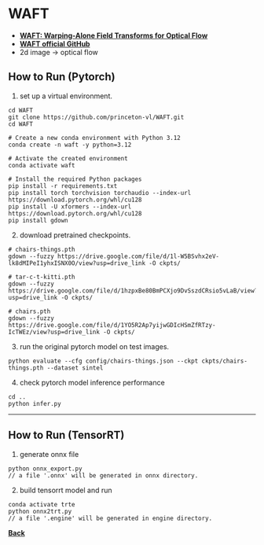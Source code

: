 # WAFT
- **[WAFT: Warping-Alone Field Transforms for Optical Flow](https://arxiv.org/abs/2506.21526)**
- **[WAFT official GitHub](https://github.com/princeton-vl/WAFT)**
- 2d image -> optical flow

## How to Run (Pytorch)

1. set up a virtual environment.
```
cd WAFT
git clone https://github.com/princeton-vl/WAFT.git
cd WAFT

# Create a new conda environment with Python 3.12
conda create -n waft -y python=3.12

# Activate the created environment
conda activate waft

# Install the required Python packages
pip install -r requirements.txt
pip install torch torchvision torchaudio --index-url https://download.pytorch.org/whl/cu128
pip install -U xformers --index-url https://download.pytorch.org/whl/cu128
pip install gdown
```

2. download pretrained checkpoints.
```
# chairs-things.pth
gdown --fuzzy https://drive.google.com/file/d/1l-W5BSvhx2eV-lk8dMIPeI1yhxISNX0O/view?usp=drive_link -O ckpts/

# tar-c-t-kitti.pth
gdown --fuzzy https://drive.google.com/file/d/1hzpxBe80BmPCXjo9DvSszdCRsio5vLaB/view?usp=drive_link -O ckpts/

# chairs.pth
gdown --fuzzy https://drive.google.com/file/d/1YO5R2Ap7yijwGDIcHSmZfRTzy-IcTWEz/view?usp=drive_link -O ckpts/
```

3. run the original pytorch model on test images.
```
python evaluate --cfg config/chairs-things.json --ckpt ckpts/chairs-things.pth --dataset sintel
```

4. check pytorch model inference performance
```
cd ..
python infer.py
```

--------------------------------------------------------------------

## How to Run (TensorRT)

1. generate onnx file

```
python onnx_export.py
// a file '.onnx' will be generated in onnx directory.
```

2. build tensorrt model and run

```
conda activate trte
python onnx2trt.py
// a file '.engine' will be generated in engine directory.
```


**[Back](../README.md)** 